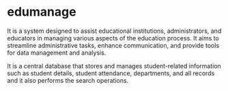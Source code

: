 # edumanage

It is a system designed to assist educational institutions, administrators, and educators in managing various aspects of the education process. It aims to streamline administrative tasks, enhance communication, and provide tools for data management and analysis.


It is a central database that stores and manages student-related information such as student details, student attendance, departments, and all records and it also performs the search operations.
